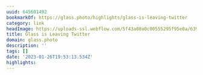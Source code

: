 ```yaml
---
uuid: 645601492
bookmarkOf: https://glass.photo/highlights/glass-is-leaving-twitter
category: link
headImage: https://uploads-ssl.webflow.com/5f43a08a0c00555295f95e0a/639f8d0838e93f440eff9475_twitter-grid.jpg
title: Glass is Leaving Twitter
domain: glass.photo
description: ''
tags: []
date: '2023-01-26T19:53:13.534Z'
highlights:
---
```



